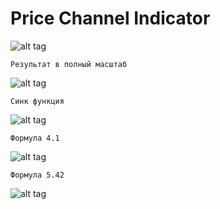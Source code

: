# Price Channel Indicator

  
![alt tag](https://github.com/PC-SET/Price_Channel_Indicator/blob/main/Image/2.jpg?raw=true "-")​

    Результат в полный масштаб

![alt tag](https://github.com/PC-SET/Price_Channel_Indicator/blob/main/Image/1.jpg?raw=true "-")​

    Синк функция

![alt tag](https://github.com/PC-SET/Price_Channel_Indicator/blob/main/Image/5.jpg?raw=true "-")​

    Формула 4.1

![alt tag](https://github.com/PC-SET/Price_Channel_Indicator/blob/main/Image/3.jpg?raw=true "-")​

    Формула 5.42

![alt tag](https://github.com/PC-SET/Price_Channel_Indicator/blob/main/Image/4.jpg?raw=true "-")​
